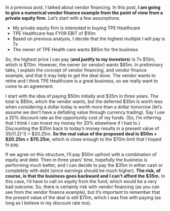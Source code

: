 <p>In a previous post, I talked about vendor financing. In this post, <strong>I am going to give a numerical vendor finance example  from the point of view from a private equity firm.</strong> Let&#8217;s start with a few assumptions.</p><ul><li>My private equity firm is interested in buying TPE Healthcare</li><li>TPE Healthcare has FY09 EBIT of $10m</li><li>Based on previous analysis, I decide that the highest multiple I will pay is 7x</li><li>The owner of TPE Health care wants $85m for the business</li></ul><p>So, the highest price I can pay (<strong>and justify to my investors</strong>) is 7x $10m, which is $70m. However, the owner (or vendor) wants $85m. In preliminary talks, I explain the concept of vendor financing, and vendor finance example, and that it may help to get the deal done. The vendor wants to retire and I think TPE Healthcare is a great business, so we really want to come to an agreement.</p><p>I start with the idea of paying $50m initially and $35m in three years. The total is $85m, which the vendor wants, but the deferred $35m is worth less when considering a dollar today is worth more than a dollar tomorrow (let&#8217;s assume we don&#8217;t have a deflating value through currency trading). Say I use a 20% discount rate as the opportunity cost of my funds. (So, I&#8217;m inferring that I think I can invest my money for 20% elsewhere if I had to.) Discounting the $35m back to today&#8217;s money results in a present value of 35/(1.2)^3 = $20.25m. <strong>So the real value of the proposed deal is $50m + $20.25m = $70.25m</strong>, which is close enough to the $70m limit that I hoped to pay.</p><p>If we agree on this structure, I&#8217;ll pay $50m upfront with a combination of equity and debt. Then in three years&#8217; time, hopefully the business is performing much better, and I can decide to pay the $35m in either cash or completely with debt (since earnings should be much higher). <strong>The risk, of course, is that the business goes backward and I can&#8217;t afford the $35m.</strong> In this case, I&#8217;d have to call on equity from the fund, which would be a very bad outcome. So, there is certainly risk with vendor financing (as you can see from the vendor finance example), but it&#8217;s important to remember that the present value of the deal is still $70m, which I was fine with paying (as long as I believe in my discount rate too).</p>
